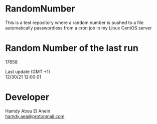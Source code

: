 # RandomNumber    
This is a test repository where a random number is pushed to a file automatically passwordless from a cron job in my Linux CentOS server    
# Random Number of the last run   
17658
      
Last update (GMT +1)    
12/30/21 12:00:01
# Developer    
Hamdy Abou El Anein   
hamdy.aea@protonmail.com
